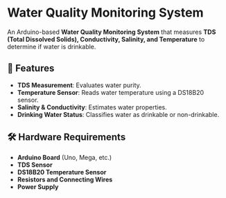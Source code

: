 # Water Quality Monitoring System

An Arduino-based **Water Quality Monitoring System** that measures **TDS (Total Dissolved Solids), Conductivity, Salinity, and Temperature** to determine if water is drinkable.

## 📜 Features
- **TDS Measurement**: Evaluates water purity.
- **Temperature Sensor**: Reads water temperature using a DS18B20 sensor.
- **Salinity & Conductivity**: Estimates water properties.
- **Drinking Water Status**: Classifies water as drinkable or non-drinkable.

## 🛠️ Hardware Requirements
- **Arduino Board** (Uno, Mega, etc.)
- **TDS Sensor**
- **DS18B20 Temperature Sensor**
- **Resistors and Connecting Wires**
- **Power Supply**
